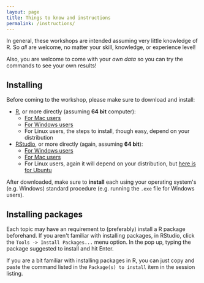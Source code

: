 ```yaml
---
layout: page
title: Things to know and instructions
permalink: /instructions/
---
```


In general, these workshops are intended assuming very little knowledge of R. So
*all* are welcome, no matter your skill, knowledge, or experience level!

Also, you are welcome to come with your *own data* so you can try the commands
to see your own results!

## Installing

Before coming to the workshop, please make sure to download and install:

- [R](https://cloud.r-project.org/index.html), or more directly (assuming **64 bit** computer):
    - [For Mac users](https://cloud.r-project.org/bin/macosx/R-3.3.0.pkg)
    - [For Windows users](https://cloud.r-project.org/bin/windows/base/R-3.3.0-win.exe)
    - For Linux users, the steps to install, though easy, depend on your distribution
- [RStudio](https://www.rstudio.com/products/rstudio/download/), or more directly (again, assuming **64 bit**):
    - [For Windows users](https://download1.rstudio.org/RStudio-0.99.902.exe)
    - [For Mac users](https://download1.rstudio.org/RStudio-0.99.902.dmg)
    - For Linux users, again it will depend on your distribution, but [here is for Ubuntu](https://download1.rstudio.org/rstudio-0.99.902-amd64.deb)
    
After downloaded, make sure to **install** each using your operating system's
(e.g. Windows) standard procedure (e.g. running the `.exe` file for Windows
users).

## Installing packages

Each topic may have an requirement to (preferably) install a R package
beforehand. If you aren't familiar with installing packages, in RStudio, click
the `Tools -> Install Packages...` menu option. In the pop up, typing the
package suggested to install and hit Enter.

If you are a bit familiar with installing packages in R, you can just copy and
paste the command listed in the `Package(s) to install` item in the session
listing.
